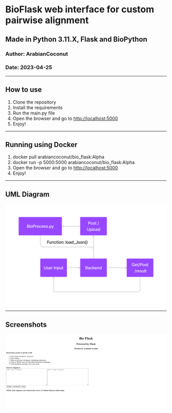 # BioFlask web interface for custom pairwise alignment

## Made in Python 3.11.X, Flask and BioPython

### Author: ArabianCoconut

### Date: 2023-04-25

---

## How to use

1. Clone the repository
2. Install the requirements
3. Run the main.py file
4. Open the browser and go to <http://localhost:5000>
5. Enjoy!

---

## Running using Docker

1. docker pull arabiancoconut/bio_flask:Alpha
2. docker run -p 5000:5000 arabiancoconut/bio_flask:Alpha
3. Open the browser and go to <http://localhost:5000>
4. Enjoy!

---

## UML Diagram

![UML Diagram](Images/UML.jpg)

---

## Screenshots

![Project_Screenshot](Images/Project_ss.png)
